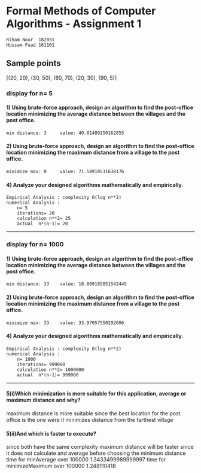 # Formal Methods of Computer Algorithms - Assignment 1
	Riham Nour  182031
	Hussam Fuad 161101
## Sample points
[(20, 20), (30, 50), (60, 70), (20, 30), (90, 5)]
### display for n= 5
#### 1) Using brute-force approach, design an algorithm to find the post-office location minimizing the average distance between the villages and the post office.
	min distance: 3 	value: 40.81489150162855

#### 2) Using brute-force approach, design an algorithm to find the post-office location minimizing the maximum distance from a village to the post office.
	minimize max: 0 	value: 71.58910531638176

#### 4) Analyze your designed algorithms mathematically and empirically.
	Empirical Analysis : complexity O(log n**2)
	numerical Analysis : 
		n= 5
		iterations= 20
		calculation n**2= 25
		actual  n*(n-1)= 20

-------------------
### display for n= 1000
#### 1) Using brute-force approach, design an algorithm to find the post-office location minimizing the average distance between the villages and the post office.
	min distance: 33 	value: 18.809185851542445

#### 2) Using brute-force approach, design an algorithm to find the post-office location minimizing the maximum distance from a village to the post office.
	minimize max: 33 	value: 33.97057550292606

#### 4) Analyze your designed algorithms mathematically and empirically.
	Empirical Analysis : complexity O(log n**2)
	numerical Analysis : 
		n= 1000
		iterations= 999000
		calculation n**2= 1000000
		actual  n*(n-1)= 999000

-------------------
#### 5)i)Which minimization is more suitable for this application, average or maximum distance and why? 
maximum distance is more suitable since the best location for the post office is the one were it minimizes distance from the farthest village
#### 5)ii)And which is faster to execute?
since both have the same complexity maximum distance will be faster since it does not calculate and average before choosing the minimum distance
time for minAverage over 100000 
1.3433499989999997
time for minimizeMaximum over 100000 
1.248110418